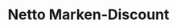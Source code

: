 ---
title: "Netto Marken-Discount"
url: /duisburg/netto-marken-discount-kulturstrasse/
shop: Supermarkt
---